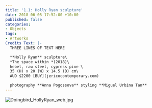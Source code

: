 ```yaml
---
title: '1.1: Holly Ryan sculpture'
date: 2018-06-05 17:52:00 +10:00
published: false
categories:
- Objects
tags:
- Artworks
Credits Text: |-
  THREE LINES OF TEXT HERE

  **Holly Ryan** sculpture\
  *The space within *(2018)\
  hebel, raw steel, cypress pine \
  35 (H) x 20 (W) x 14.5 (D) cm\
  AUD $2200 [BUY](jericocontemporary.com)

  photography **Anna Pogossova** styling **Miguel Urbina Tan**
---
```


![Doingbird_HollyRyan_web.jpg](/uploads/Doingbird_HollyRyan_web.jpg)